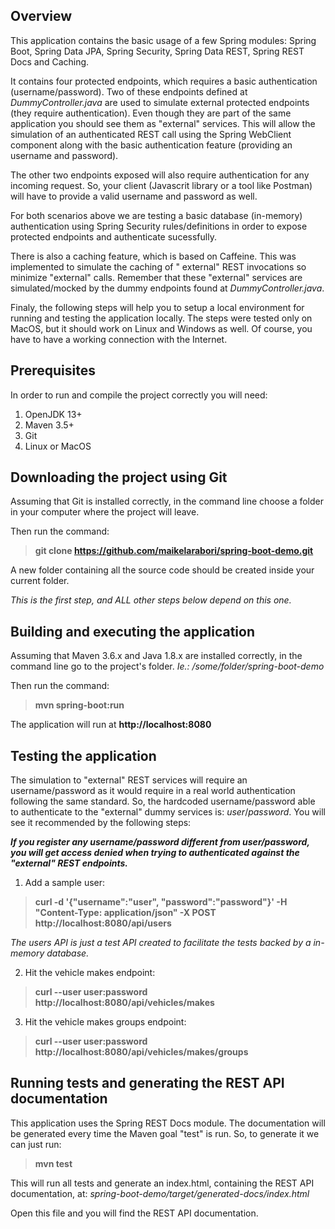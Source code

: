 
## Overview
This application contains the basic usage of a few Spring modules: Spring Boot, Spring Data JPA, Spring Security, Spring Data REST, Spring REST Docs and Caching.

It contains four protected endpoints, which requires a basic authentication (username/password).
Two of these endpoints defined at _DummyController.java_ are used to simulate external protected endpoints (they require authentication). Even though they are part of the same application you should see them as "external" services. This will allow the simulation of an authenticated REST call using the Spring WebClient component along with the basic authentication feature (providing an username and password).

The other two endpoints exposed will also require authentication for any incoming request. So, your client (Javascrit library or a tool like Postman) will have to provide a valid username and password as well.

For both scenarios above we are testing a basic database (in-memory) authentication using Spring Security rules/definitions in order to expose protected endpoints and authenticate sucessfully.

There is also a caching feature, which is based on Caffeine. This was implemented to simulate the caching of "
external" REST invocations so minimize "external" calls. Remember that these "external" services are simulated/mocked by the dummy endpoints found at _DummyController.java_.

Finaly, the following steps will help you to setup a local environment for running and testing the application locally.
The steps were tested only on MacOS, but it should work on Linux and Windows as well. Of course, you have to have a working connection with the Internet.

## Prerequisites
In order to run and compile the project correctly you will need:

1. OpenJDK 13+
2. Maven 3.5+
3. Git
4. Linux or MacOS

## Downloading the project using Git
Assuming that Git is installed correctly, in the command line choose a folder in your computer where the project will leave.

Then run the command:

> **git clone https://github.com/maikelarabori/spring-boot-demo.git**

A new folder containing all the source code should be created inside your current folder.

*This is the first step, and ALL other steps below depend on this one.*

## Building and executing the application

Assuming that Maven 3.6.x and Java 1.8.x are installed correctly, in the command line go to the project's folder. *Ie.: /some/folder/spring-boot-demo*

Then run the command:

> **mvn spring-boot:run**

The application will run at **http://localhost:8080**

## Testing the application

The simulation to "external" REST services will require an username/password as it would require in a real world authentication following the same standard. So, the hardcoded username/password able to authenticate to the "external" dummy services is: _user_/_password_. You will see it recommended by the following steps:

**_If you register any username/password different from user/password, you will get access denied when trying to authenticated against the "external" REST endpoints._**

1. Add a sample user:
> **curl -d '{"username":"user", "password":"password"}' -H "Content-Type: application/json" -X POST http://localhost:8080/api/users**

*The users API is just a test API  created to facilitate the tests backed by a in-memory database.*

2. Hit the vehicle makes endpoint:
> **curl --user user:password http://localhost:8080/api/vehicles/makes**

3. Hit the vehicle makes groups endpoint:
> **curl --user user:password http://localhost:8080/api/vehicles/makes/groups**

## Running tests and generating the REST API documentation

This application uses the Spring REST Docs module.
The documentation will be generated every time the Maven goal "test" is run.
So, to generate it we can just run:
> **mvn test**

This will run all tests and generate an index.html, containing the REST API documentation, at:
*spring-boot-demo/target/generated-docs/index.html*

Open this file and you will find the REST API documentation.
